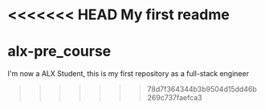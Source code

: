 <<<<<<< HEAD
My first readme
=======
# alx-pre_course
I'm now a ALX Student, this is my first repository as a full-stack engineer
>>>>>>> 78d7f364344b3b9504d15dd46b269c737faefca3
